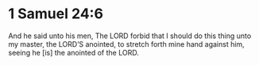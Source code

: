 # 1 Samuel 24:6

And he said unto his men, The LORD forbid that I should do this thing unto my master, the LORD’S anointed, to stretch forth mine hand against him, seeing he [is] the anointed of the LORD.